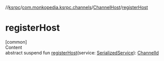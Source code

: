 //[ksrpc](../../index.md)/[com.monkopedia.ksrpc.channels](../index.md)/[ChannelHost](index.md)/[registerHost](register-host.md)



# registerHost  
[common]  
Content  
abstract suspend fun [registerHost](register-host.md)(service: [SerializedService](../-serialized-service/index.md)): [ChannelId](../-channel-id/index.md)  



